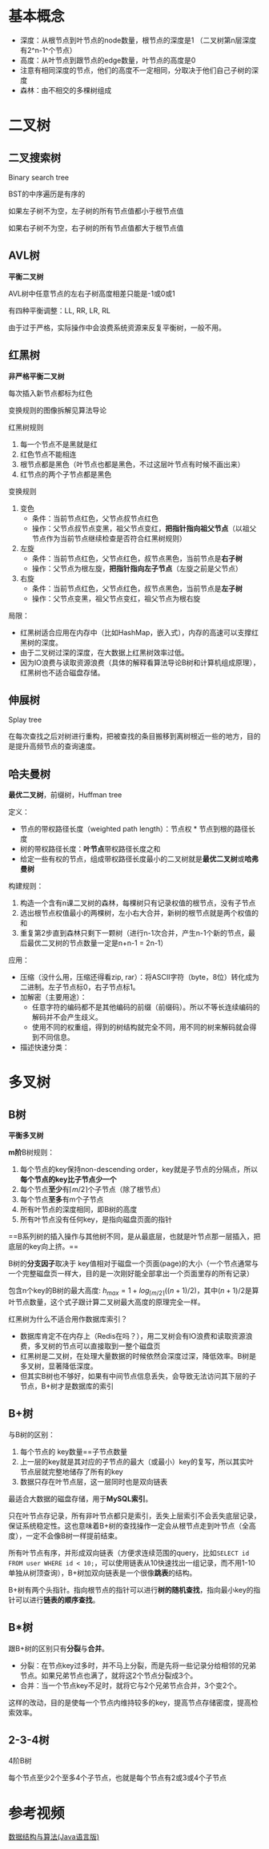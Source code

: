 # 基本概念

- 深度：从根节点到叶节点的node数量，根节点的深度是1 （二叉树第n层深度有2^n-1^个节点）
- 高度：从叶节点到跟节点的edge数量，叶节点的高度是0
- 注意有相同深度的节点，他们的高度不一定相同，分取决于他们自己子树的深度
- 森林：由不相交的多棵树组成



# 二叉树

## 二叉搜索树

Binary search tree

BST的中序遍历是有序的

如果左子树不为空，左子树的所有节点值都小于根节点值

如果右子树不为空，右子树的所有节点值都大于根节点值



## AVL树

**平衡二叉树**

AVL树中任意节点的左右子树高度相差只能是-1或0或1

有四种平衡调整：LL, RR, LR, RL

由于过于严格，实际操作中会浪费系统资源来反复平衡树，一般不用。



## 红黑树

**非严格平衡二叉树**

每次插入新节点都标为红色

变换规则的图像拆解见算法导论



红黑树规则

1. 每一个节点不是黑就是红
2. 红色节点不能相连
3. 根节点都是黑色（叶节点也都是黑色，不过这层叶节点有时候不画出来）
4. 红节点的两个子节点都是黑色



变换规则

1. 变色
   - 条件：当前节点红色，父节点叔节点红色
   - 操作：父节点叔节点变黑，祖父节点变红，**把指针指向祖父节点**（以祖父节点作为当前节点继续检查是否符合红黑树规则）
2. 左旋
   - 条件：当前节点红色，父节点红色，叔节点黑色，当前节点是**右子树**
   - 操作：父节点为根左旋，**把指针指向左子节点**（左旋之前是父节点）
3. 右旋
   - 条件：当前节点红色，父节点红色，叔节点黑色，当前节点是**左子树**
   - 操作：父节点变黑，祖父节点变红，祖父节点为根右旋



局限：

- 红黑树适合应用在内存中（比如HashMap，嵌入式），内存的高速可以支撑红黑树的深度。
- 由于二叉树过深的深度，在大数据上红黑树效率过低。
- 因为IO浪费与读取资源浪费（具体的解释看算法导论B树和计算机组成原理），红黑树也不适合磁盘存储。



## 伸展树

Splay tree

在每次查找之后对树进行重构，把被查找的条目搬移到离树根近一些的地方，目的是提升高频节点的查询速度。





## 哈夫曼树

**最优二叉树**，前缀树，Huffman tree



定义：

- 节点的带权路径长度（weighted path length）：节点权 * 节点到根的路径长度
- 树的带权路径长度：**叶节点**带权路径长度之和
- 给定一些有权的节点，组成带权路径长度最小的二叉树就是**最优二叉树**或**哈弗曼树**



构建规则：

1. 构造一个含有n课二叉树的森林，每棵树只有记录权值的根节点，没有子节点
2. 选出根节点权值最小的两棵树，左小右大合并，新树的根节点就是两个权值的和
3. 重复第2步直到森林只剩下一颗树（进行n-1次合并，产生n-1个新的节点，最后最优二叉树的节点数量一定是n+n-1 = 2n-1）



应用：

- 压缩（没什么用，压缩还得看zip, rar）：将ASCII字符（byte，8位）转化成为二进制。左子节点标0，右子节点标1。
- 加解密（主要用途）：
  - 任意字符的编码都不是其他编码的前缀（前缀码）。所以不等长连续编码的解码并不会产生歧义。
  - 使用不同的权重组，得到的树结构就完全不同，用不同的树来解码就会得到不同信息。
- 描述快速分类：



# 多叉树

## B树

**平衡多叉树**

**m阶**B树规则：

1. 每个节点的key保持non-descending order，key就是子节点的分隔点，所以**每个节点的key比子节点少一个**
2. 每个节点**至少**有$\lceil m/2 \rceil$个子节点（除了根节点）
3. 每个节点**至多**有m个子节点
4. 所有叶节点的深度相同，即B树的高度
5. 所有叶节点没有任何key，是指向磁盘页面的指针

==B系列树的插入操作与其他树不同，是从最底层，也就是叶节点那一层插入，把底层的key向上挤。==

B树的**分支因子**取决于 key值相对于磁盘一个页面(page)的大小（一个节点通常与一个完整磁盘页一样大，目的是一次刚好能全部拿出一个页面里存的所有记录）

包含n个key的B树的最大高度: $h_{max} = 1 + log_{\lceil m/2 \rceil}((n+1)/2)$，其中$(n+1)/2$是算叶节点数量，这个式子跟计算二叉树最大高度的原理完全一样。



红黑树为什么不适合用作数据库索引？

- 数据库肯定不在内存上（Redis在吗？），用二叉树会有IO浪费和读取资源浪费，多叉树的节点可以直接取到一整个磁盘页
- 红黑树是二叉树，在处理大量数据的时候依然会深度过深，降低效率。B树是多叉树，显著降低深度。
- 但其实B树也不够好，如果有中间节点信息丢失，会导致无法访问其下层的子节点，B+树才是数据库的索引



## B+树

与B树的区别：

1. 每个节点的 key数量==子节点数量
2. 上一层的key就是其对应的子节点的最大（或最小）key的复写，所以其实叶节点层就完整地储存了所有的key
3. 数据只存在叶节点层，这一层同时也是双向链表



最适合大数据的磁盘存储，用于**MySQL索引**。

只在叶节点存记录，所有非叶节点都只是索引，丢失上层索引不会丢失底层记录，保证系统稳定性。这也意味着B+树的查找操作一定会从根节点走到叶节点（全高度），一定不会像B树一样提前结束。

所有叶节点有序，并形成双向链表（方便求连续范围的query，比如`SELECT id FROM user WHERE id < 10;`，可以使用链表从10快速找出一组记录，而不用1-10单独从树顶查询），B+树加双向链表是一个很像**跳表**的结构。

B+树有两个头指针。指向根节点的指针可以进行**树的随机查找**，指向最小key的指针可以进行**链表的顺序查找**。



## B*树

跟B+树的区别只有**分裂**与**合并**。

- 分裂：在节点key过多时，并不马上分裂，而是先将一些记录分给相邻的兄弟节点。如果兄弟节点也满了，就将这2个节点分裂成3个。
- 合并：当一个节点key不足时，就将它与2个兄弟节点合并，3个变2个。

这样的改动，目的是使每一个节点内维持较多的key，提高节点存储密度，提高检索效率。



## 2-3-4树

4阶B树

每个节点至少2个至多4个子节点，也就是每个节点有2或3或4个子节点



# 参考视频

[数据结构与算法(Java语言版)](https://www.bilibili.com/video/BV11A411j7zQ?p=1)

